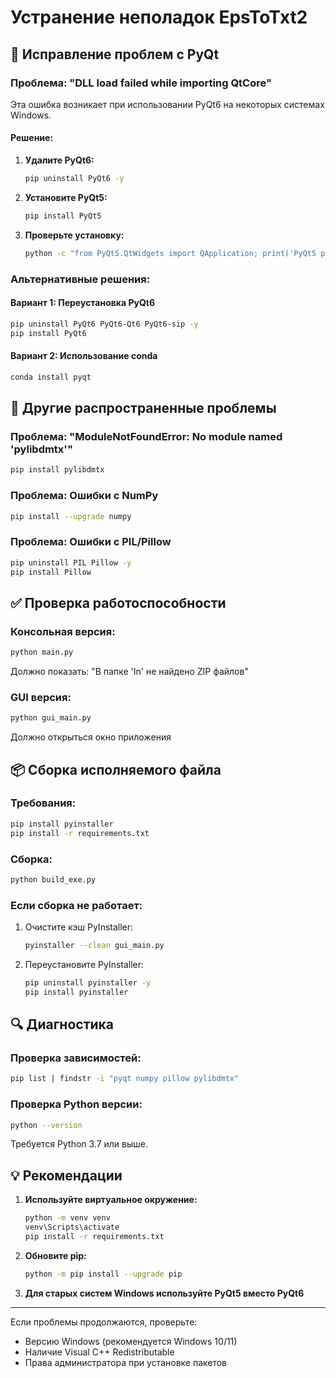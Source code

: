 # Устранение неполадок EpsToTxt2

## 🔧 Исправление проблем с PyQt

### Проблема: "DLL load failed while importing QtCore"

Эта ошибка возникает при использовании PyQt6 на некоторых системах Windows.

#### Решение:
1. **Удалите PyQt6:**
   ```bash
   pip uninstall PyQt6 -y
   ```

2. **Установите PyQt5:**
   ```bash
   pip install PyQt5
   ```

3. **Проверьте установку:**
   ```bash
   python -c "from PyQt5.QtWidgets import QApplication; print('PyQt5 работает!')"
   ```

### Альтернативные решения:

#### Вариант 1: Переустановка PyQt6
```bash
pip uninstall PyQt6 PyQt6-Qt6 PyQt6-sip -y
pip install PyQt6
```

#### Вариант 2: Использование conda
```bash
conda install pyqt
```

## 🐛 Другие распространенные проблемы

### Проблема: "ModuleNotFoundError: No module named 'pylibdmtx'"
```bash
pip install pylibdmtx
```

### Проблема: Ошибки с NumPy
```bash
pip install --upgrade numpy
```

### Проблема: Ошибки с PIL/Pillow
```bash
pip uninstall PIL Pillow -y
pip install Pillow
```

## ✅ Проверка работоспособности

### Консольная версия:
```bash
python main.py
```
Должно показать: "В папке 'In' не найдено ZIP файлов"

### GUI версия:
```bash
python gui_main.py
```
Должно открыться окно приложения

## 📦 Сборка исполняемого файла

### Требования:
```bash
pip install pyinstaller
pip install -r requirements.txt
```

### Сборка:
```bash
python build_exe.py
```

### Если сборка не работает:
1. Очистите кэш PyInstaller:
   ```bash
   pyinstaller --clean gui_main.py
   ```

2. Переустановите PyInstaller:
   ```bash
   pip uninstall pyinstaller -y
   pip install pyinstaller
   ```

## 🔍 Диагностика

### Проверка зависимостей:
```bash
pip list | findstr -i "pyqt numpy pillow pylibdmtx"
```

### Проверка Python версии:
```bash
python --version
```
Требуется Python 3.7 или выше.

## 💡 Рекомендации

1. **Используйте виртуальное окружение:**
   ```bash
   python -m venv venv
   venv\Scripts\activate
   pip install -r requirements.txt
   ```

2. **Обновите pip:**
   ```bash
   python -m pip install --upgrade pip
   ```

3. **Для старых систем Windows используйте PyQt5 вместо PyQt6**

---

Если проблемы продолжаются, проверьте:
- Версию Windows (рекомендуется Windows 10/11)
- Наличие Visual C++ Redistributable
- Права администратора при установке пакетов
